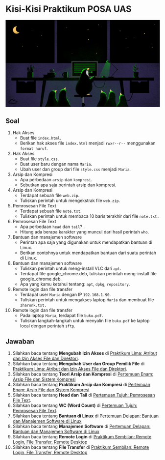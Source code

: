 # Kisi-Kisi Praktikum POSA UAS

![](img/linux.jpg)

## Soal

1. Hak Akses
   - Buat file `index.html`.
   - Berikan hak akses file `index.html` menjadi `rwxr--r--` menggunakan `format huruf`.
2. Hak Akses
   - Buat file `style.css`.
   - Buat user baru dengan nama `Maria`.
   - Ubah user dan group dari file `style.css` menjadi `Maria`.
3. Arsip dan Kompresi
   - Apa perbedaan `arsip` dan `kompresi`.
   - Sebutkan apa saja perintah arsip dan kompresi.
4. Arsip dan Kompresi
   - Terdapat sebuah file `web.zip`.
   - Tuliskan perintah untuk mengekstrak file `web.zip`.
5. Pemrosesan File Text
   - Terdapat sebuah file `note.txt`.
   - Tuliskan perintah untuk membaca 10 baris terakhir dari file `note.txt.`
6. Pemrosesan File Text
   - Apa perbedaan `head` dan `tail`? .
   - Hitung ada berapa karakter yang muncul dari hasil perintah `who`.
7. Bantuan dan manajemen software
   - Perintah apa saja yang digunakan untuk mendapatkan bantuan di Linux.
   - Berikan contohnya untuk mendapatkan bantuan dari suatu perintah di Linux.
8. Bantuan dan manajemen software
   - Tuliskan perintah untuk meng-install VLC dari `apt`.
   - Terdapat file google_chrome.deb, tuliskan perintah meng-install file google_chrome.deb.
   - Apa yang kamu ketahui tentang: `apt`, `dpkg`, `repository`.
9. Remote login dan file transfer
   - Terdapat user `Maria` dengan IP `192.168.1.90`.
   - Tuliskan perintah untuk mengakses laptop `Maria` dan membuat file `zharonk.txt.`
10. Remote login dan file transfer
    - Pada laptop `Maria`, terdapat file `buku.pdf`.
    - Tuliskan langkah-langkah untuk menyalin file `buku.pdf` ke laptop local dengan perintah `sftp`.

## Jawaban

1. Silahkan baca tentang **Mengubah Izin Akses** di [Praktikum Lima: Atribut dan Izin Akses File dan Direktori](https://praktikum-posa.github.io/praktikum-lima/).
2. Silahkan baca tentang **Mengubah User dan Group Pemilik File** di [Praktikum Lima: Atribut dan Izin Akses File dan Direktori](https://praktikum-posa.github.io/praktikum-lima/).
3. Silahkan baca tentang **Teori Arsip dan Kompresi** di [Pertemuan Enam: Arsip File dan Sistem Kompresi](https://praktikum-posa.github.io/praktikum-enam/)
4. Silahkan baca tentang **Praktikum Arsip dan Kompresi** di [Pertemuan Enam: Arsip File dan Sistem Kompresi](https://praktikum-posa.github.io/praktikum-enam/)
5. Silahkan baca tentang **Head dan Tail** di [Pertemuan Tujuh: Pemrosesan File Text](https://praktikum-posa.github.io/praktikum-tujuh/).
6. Silahkan baca tentang **WC (Word Count)** di [Pertemuan Tujuh: Pemrosesan File Text](https://praktikum-posa.github.io/praktikum-tujuh/).
7. Silahkan baca tentang **Bantuan di Linux** di [Pertemuan Delapan: Bantuan dan Manajemen Software di Linux](https://praktikum-posa.github.io/praktikum-delapan/)
8. Silahkan baca tentang **Manajemen Software** di [Pertemuan Delapan: Bantuan dan Manajemen Software di Linux](https://praktikum-posa.github.io/praktikum-delapan/)
9. Silahkan baca tentang **Remote Login** di [Praktikum Sembilan: Remote Login, File Transfer, Remote Desktop](https://praktikum-posa.github.io/praktikum-sembilan/)
10. Silahkan baca tentang **File Transfer** di [Praktikum Sembilan: Remote Login, File Transfer, Remote Desktop](https://praktikum-posa.github.io/praktikum-sembilan/)